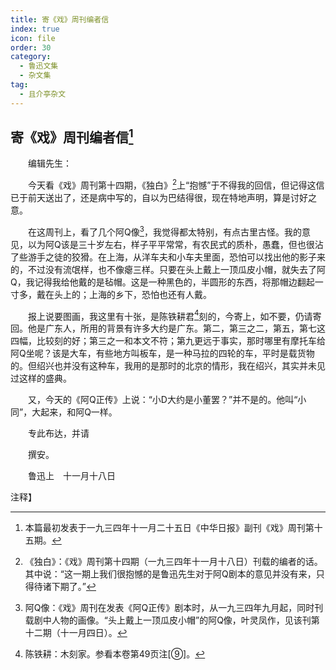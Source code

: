 ```yaml
---
title: 寄《戏》周刊编者信
index: true
icon: file
order: 30
category:
  - 鲁迅文集
  - 杂文集
tag:  
  - 且介亭杂文
---
```


## 寄《戏》周刊编者信[^①]

　　编辑先生：

　　今天看《戏》周刊第十四期，《独白》[^②]上“抱憾”于不得我的回信，但记得这信已于前天送出了，还是病中写的，自以为巴结得很，现在特地声明，算是讨好之意。

　　在这周刊上，看了几个阿Q像[^③]，我觉得都太特别，有点古里古怪。我的意见，以为阿Q该是三十岁左右，样子平平常常，有农民式的质朴，愚蠢，但也很沾了些游手之徒的狡猾。在上海，从洋车夫和小车夫里面，恐怕可以找出他的影子来的，不过没有流氓样，也不像瘪三样。只要在头上戴上一顶瓜皮小帽，就失去了阿Q，我记得我给他戴的是毡帽。这是一种黑色的，半圆形的东西，将那帽边翻起一寸多，戴在头上的；上海的乡下，恐怕也还有人戴。

　　报上说要图画，我这里有十张，是陈铁耕君[^④]刻的，今寄上，如不要，仍请寄回。他是广东人，所用的背景有许多大约是广东。第二，第三之二，第五，第七这四幅，比较刻的好；第三之一和本文不符；第九更远于事实，那时哪里有摩托车给阿Q坐呢？该是大车，有些地方叫板车，是一种马拉的四轮的车，平时是载货物的。但绍兴也并没有这种车，我用的是那时的北京的情形，我在绍兴，其实并未见过这样的盛典。

　　又，今天的《阿Q正传》上说：“小D大约是小董罢？”并不是的。他叫“小同”，大起来，和阿Q一样。

　　专此布达，并请

　　撰安。

　　鲁迅上　十一月十八日

注释】

[^①]:本篇最初发表于一九三四年十一月二十五日《中华日报》副刊《戏》周刊第十五期。

[^②]:《独白》：《戏》周刊第十四期（一九三四年十一月十八日）刊载的编者的话。其中说：“这一期上我们很抱憾的是鲁迅先生对于阿Q剧本的意见并没有来，只得待诸下期了。”

[^③]:阿Q像：《戏》周刊在发表《阿Q正传》剧本时，从一九三四年九月起，同时刊载剧中人物的画像。“头上戴上一顶瓜皮小帽”的阿Q像，叶灵凤作，见该刊第十二期（十一月四日）。

[^④]:陈铁耕：木刻家。参看本卷第49页注[⑨]。
